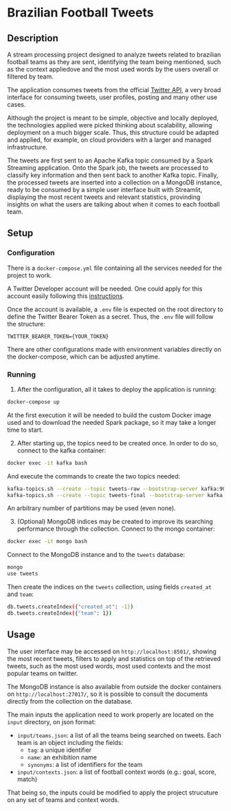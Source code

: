 # Brazilian Football Tweets

<!-- TODO: Badges -->

## Description

A stream processing project designed to analyze tweets related to brazilian football teams as they are sent, identifying the team being mentioned, such as the context appliedove and the most used words by the users overall or filtered by team.

The application consumes tweets from the official [Twitter API](https://developer.twitter.com/en/docs), a very broad interface for consuming tweets, user profiles, posting and many other use cases.

Although the project is meant to be simple, objective and locally deployed, the technologies applied were picked thinking about scalability, allowing deployment on a much bigger scale. Thus, this structure could be adapted and applied, for example, on cloud providers with a larger and managed infrastructure.

<!-- TODO: Esquema do projeto -->

The tweets are first sent to an Apache Kafka topic consumed by a Spark Streaming application. Onto the Spark job, the tweets are processed to classify key information and then sent back to another Kafka topic. Finally, the processed tweets are inserted into a collection on a MongoDB instance, ready to be consumed by a simple user interface built with Streamlit, displaying the most recent tweets and relevant statistics, provinding insights on what the users are talking about when it comes to each football team. 


## Setup

### Configuration

There is a `docker-compose.yml` file containing all the services needed for the project to work.

A Twitter Developer account will be needed. One could apply for this account easily following this [instructions](https://developer.twitter.com/en/docs/twitter-api/getting-started/getting-access-to-the-twitter-api).

Once the account is available, a `.env` file is expected on the root directory to define the Twitter Bearer Token as a secret. Thus, the `.env` file will follow the structure:

```
TWITTER_BEARER_TOKEN={YOUR_TOKEN}
```

There are other configurations made with environment variables directly on the docker-compose, which can be adjusted anytime.

### Running

1) After the configuration, all it takes to deploy the application is running:

```bash
docker-compose up
```

At the first execution it will be needed to build the custom Docker image used and to download the needed Spark package, so it may take a longer time to start.

2) After starting up, the topics need to be created once. In order to do so, connect to the kafka container:

```bash
docker exec -it kafka bash
```

And execute the commands to create the two topics needed:

```bash
kafka-topics.sh --create --topic tweets-raw --bootstrap-server kafka:9092 --partitions 3
kafka-topics.sh --create --topic tweets-final --bootstrap-server kafka:9092 --partitions 3
```

An arbitrary number of partitions may be used (even none).

3) (Optional) MongoDB indices may be created to improve its searching performance through the collection. Connect to the mongo container:

```bash
docker exec -it mongo bash
```

Connect to the MongoDB instance and to the `tweets` database:

```bash
mongo
use tweets
```

Then create the indices on the `tweets` collection, using fields `created_at` and `team`:

```bash
db.tweets.createIndex({"created_at": -1})
db.tweets.createIndex({"team": 1})
```

## Usage

The user interface may be accessed on `http://localhost:8501/`, showing the most recent tweets, filters to apply and statistics on top of the retrieved tweets, such as the most used words, most used contexts and the most popular teams on twitter.

<!-- TODO: Imagem da interface -->

The MongoDB instance is also available from outside the docker containers on `http://localhost:27017/`, so it is possible to consult the documents directly from the collection on the database.

The main inputs the application need to work properly are located on the `input` directory, on json format:

* `input/teams.json`: a list of all the teams being searched on tweets. Each team is an object including the fields:
  * `tag`: a unique identifier
  * `name`: an exhibition name
  * `synonyms`: a list of identifiers for the team
* `input/contexts.json`: a list of football context words (e.g.: goal, score, match) 

That being so, the inputs could be modified to apply the project strucuture on any set of teams and context words.
